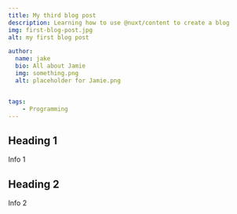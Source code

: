 ```yaml
---
title: My third blog post
description: Learning how to use @nuxt/content to create a blog
img: first-blog-post.jpg
alt: my first blog post

author:
  name: jake
  bio: All about Jamie
  img: something.png
  alt: placeholder for Jamie.png


tags:
    - Programming
---
```


## Heading 1

Info 1

## Heading 2

Info 2

<info-box>
  <template #info-box>
    This is a vue component inside markdown using slots
  </template>
</info-box>
